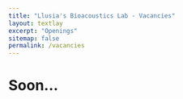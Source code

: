 ```yaml
---
title: "Llusia's Bioacoustics Lab - Vacancies"
layout: textlay
excerpt: "Openings"
sitemap: false
permalink: /vacancies
---
```


# Soon...
